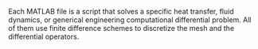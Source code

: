 Each MATLAB file is a script that solves a specific heat transfer, fluid dynamics, or generical engineering computational differential problem. All of them use finite difference schemes to discretize the mesh and the differential operators.
